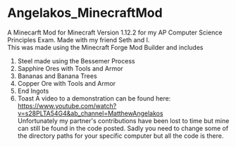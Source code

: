 # Angelakos_MinecraftMod
A Minecarft Mod for Minecraft Version 1.12.2 for my AP Computer Science Principles Exam. Made with my friend Seth and I.   
This was made using the Minecraft Forge Mod Builder and includes 
1. Steel made using the Bessemer Process
2. Sapphire Ores with Tools and Armor
3. Bananas and Banana Trees
4. Copper Ore with Tools and Armor
5. End Ingots
6. Toast
A video to a demonstration can be found here: https://www.youtube.com/watch?v=s28PLTA54G4&ab_channel=MatthewAngelakos  
Unfortunately my partner's contributions have been lost to time but mine can still be found in the code posted. Sadly you need to change some of the directory paths for your specific computer but all the code is there.
